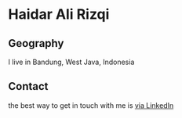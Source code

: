 # Haidar Ali Rizqi

## Geography

I live in Bandung, West Java, Indonesia

## Contact

the best way to get in touch with me is [via LinkedIn](https://www.linkedin.com/in/haidar-ali-rizqi-7156b0115/)

